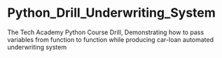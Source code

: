 # Python_Drill_Underwriting_System
The Tech Academy Python Course Drill,   Demonstrating how to pass variables from function to function  while producing car-loan automated underwriting system
